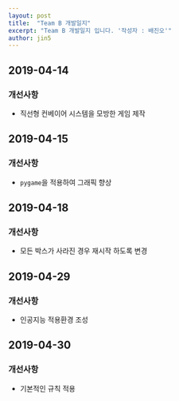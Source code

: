```yaml
---
layout: post
title:  "Team B 개발일지"
excerpt: "Team B 개발일지 입니다. '작성자 : 배진오'"
author: jin5
---
```


## 2019-04-14

### 개선사항

- 직선형 컨베이어 시스템을 모방한 게임 제작

## 2019-04-15

### 개선사항

- `pygame`을 적용하여 그래픽 향상

## 2019-04-18

### 개선사항

- 모든 박스가 사라진 경우 재시작 하도록 변경

## 2019-04-29

### 개선사항

- 인공지능 적용환경 조성

## 2019-04-30

### 개선사항

- 기본적인 규칙 적용